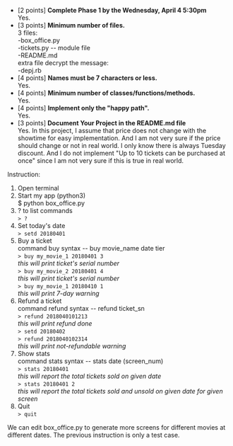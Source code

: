 * [2 points] **Complete Phase 1 by the Wednesday, April 4 5:30pm**  
    Yes.
* [3 points] **Minimum number of files.**  
    3 files: <br />
    -box_office.py <br />
    -tickets.py -- module file <br />
    -README.md <br />
    extra file decrypt the message: <br />
    -depj.rb <br />
* [4 points] **Names must be 7 characters or less.**  
    Yes.
* [4 points] **Minimum number of classes/functions/methods.**  
    Yes.
* [4 points] **Implement only the "happy path".**  
    Yes.
* [3 points] **Document Your Project in the README.md file**  
    Yes. In this project, I assume that price does not change with the showtime for easy implementation. And I am not very sure if the price should change or not in real world. I only know there is always Tuesday discount. And I do not implement "Up to 10 tickets can be purchased at once" since I am not very sure if this is true in real world.

Instruction:

1. Open terminal
2. Start my app (python3) <br />
    $ python box_office.py
3. ? to list commands <br />
    `> ?`
4. Set today's date <br />
    `> setd 20180401`
5. Buy a ticket <br />
    command buy syntax -- buy movie_name date tier <br />
    `> buy my_movie_1 20180401 3` <br />
    *this will print ticket's serial number* <br />
    `> buy my_movie_2 20180401 4` <br />
    *this will print ticket's serial number* <br />
    `> buy my_movie_1 20180410 1` <br />
    *this will print 7-day warning* <br />
6. Refund a ticket <br />
    command refund syntax -- refund ticket_sn <br />
    `> refund 2018040101213` <br />
    *this will print refund done* <br />
    `> setd 20180402` <br />
    `> refund 2018040102314` <br />
    *this will print not-refundable warning* <br />
7. Show stats <br />
    command stats syntax -- stats date (screen_num) <br />
    `> stats 20180401` <br />
    *this will report the total tickets sold on given date* <br />
    `> stats 20180401 2` <br />
    *this will report the total tickets sold and unsold on given date for given screen* <br />
8. Quit <br />
    `> quit`
    
We can edit box_office.py to generate more screens for different movies at different dates. The previous instruction is only a test case.